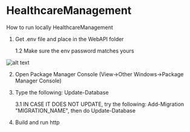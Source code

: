 # HealthcareManagement

How to run locally HealthcareManagement

1. Get .env file and place in the WebAPI folder

    1.2 Make sure the env password matches yours

![alt text](image.png)

2. Open Package Manager Console (View->Other Windows->Package Manager Console)

3. Type the following: Update-Database

    3.1 IN CASE IT DOES NOT UPDATE, try the following: Add-Migration "MIGRATION_NAME", then do Update-Database

4. Build and run http
